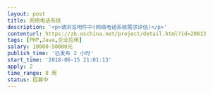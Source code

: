 ```yaml
---                
layout: post       
title: 网络电话系统           
description: '<p>请浏览咐件中(网络电话系统需求评估)</p>'     
contenturl: https://zb.oschina.net/project/detail.html?id=20813      
tags: [PHP,Java,企业应用]            
salary: 10000-50000元          
publish_time: '已发布 2 小时'         
start_time: '2018-06-15 21:01:13'           
apply: 2                   
time_range: 8 周              
status: 招募中                  
---                 
```

